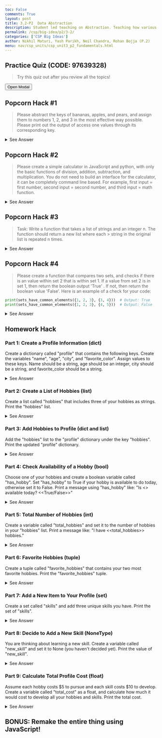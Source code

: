 ```yaml
---
toc: False
comments: True
layout: post
title: 3.2-P2  Data Abstraction
description: Student led teaching on Abstraction. Teaching how various data types can use abstraction for computational efficiency.
permalink: /csp/big-idea/p2/3-2/
categories: ['CSP Big Ideas']
author: Nikhil Maturi, Yash Parikh, Neil Chandra, Rohan Bojja (P.2)
menu: nav/csp_units/csp_unit3_p2_fundamentals.html
---
```


## Practice Quiz (CODE: 97639328)
> Try this quiz out after you review all the topics!


<style>
        /* Modal container */
        .modal {
            display: none; /* Hidden by default */
            position: fixed;
            z-index: 1; /* On top */
            left: 0;
            top: 0;
            width: 100%;
            height: 100%;
            background-color: rgba(0, 0, 0, 0.8); /* Black background with opacity */
        }

        /* Modal content */
        .modal-content {
            position: relative;
            background-color: white;
            margin: auto;
            padding: 20px;
            width: 90%; /* Modal size almost full screen */
            height: 90%; /* Modal height */
            border-radius: 10px;
            overflow: hidden; /* Hide overflow */
        }

        /* Close button */
        .close {
            position: absolute;
            top: 10px;
            right: 20px;
            color: black;
            font-size: 30px;
            font-weight: bold;
            cursor: pointer;
        }

        /* Embed content */
        iframe {
            width: 100%;
            height: 100%;
            border: none;
        }
</style>

<button id="openModal">Open Modal</button>

<!-- The Modal -->
<div id="myModal" class="modal">

<!-- Modal content -->
<div class="modal-content">
    <span class="close">&times;</span>
    <!-- Embedded content (YouTube video in this example) -->
    <embed src="https://quizizz.com/join" width="1000px" height="600px">
</div>

</div>

<script>
    // Get modal and elements
    const modal = document.getElementById("myModal");
    const btn = document.getElementById("openModal");
    const span = document.getElementsByClassName("close")[0];

    // Open modal on button click
    btn.onclick = function() {
        modal.style.display = "block";
    }

    // Close modal when 'x' is clicked
    span.onclick = function() {
        modal.style.display = "none";
    }

    // Close modal when clicking outside the modal content
    window.onclick = function(event) {
        if (event.target == modal) {
            modal.style.display = "none";
        }
    }
</script>

## Popcorn Hack #1
> Please abstract the keys of bananas, apples, and pears, and assign them to numbers 1, 2, and 3 in the most effective way possible.
> Please print out the output of access one values through its corresponding key.

<details>
    <summary>See Answer</summary>
    <pre><code>
bestDictionaryEver = {"bananas": 1, "apples": 2, "pears": 3}
print(bestDictionaryEver["pears"]) #any key will do
    </code></pre>
</details>

## Popcorn Hack #2
> Please create a simple calculator in JavaScript and python, with only the basic functions of division, addition, subtraction, and multiplication.
> You do not need to build an interface for the calculator, it can be completely command line based.
> For example, first input = first number, second input = second number, and third input = math function.

<details>
    <summary>See Answer</summary>
    <pre><code>
firstNumber = int(input("Please Enter the First Number Here: "))
secondNumber = int(input("Please Enter the Second Number Here: "))
mathFunction = int(input("Please Enter the function here: ")) #Ex: +, -, *, /

if mathFunction == "+":
    print(firstNumber + secondNumber)
elif mathFunction == "-":
    print(firstNumber - secondNumber)
elif mathFunction == "*":
    print(firstNumber * secondNumber)
elif mathFunction == "/":
    print(firstNumber / secondNumber)
    </code></pre>
</details>

## Popcorn Hack #3

> Task: Write a function that takes a list of strings and an integer n. The function should return a new list where each > string in the original list is repeated n times.

<details>
    <summary>See Answer</summary>
    <pre><code>
def repeat_strings_in_list(strings, n): 
    result = [] # Creating array
    for string in strings:
        result.append(string * n)  # Repeating the string `n` times
    return result

string_list = ["hello", "world", "python"]
print(repeat_strings_in_list(string_list, 3))
    </code></pre>
</details>


## Popcorn Hack #4

> Please create a function that compares two sets, and checks if there is an value within set 2 that is within set 1. If a value from set 2 is in set 1, then return the boolean output 'True' . If not, then return the boolean value 'False'. Here is an example of a check for your code:


```python
print(sets_have_common_elements({1, 2, 3}, {3, 4}))  # Output: True
print(sets_have_common_elements({1, 2, 3}, {4, 5}))  # Output: False
```

<details>
    <summary>See Answer</summary>
    <pre><code>
def sets_have_common_elements(set1, set2):
    for elem in set1:
        if elem in set2:
            return True
    return False
print(sets_have_common_elements({1, 2, 3}, {3, 4}))  # Output: True
print(sets_have_common_elements({1, 2, 3}, {4, 5}))  # Output: False
print(sets_have_common_elements({1, 2}, {2}))         # Output: False
print(sets_have_common_elements({}, {}))             # Output: False
    </code></pre>
</details>


## Homework Hack

### Part 1: Create a Profile Information (dict)
Create a dictionary called "profile" that contains the following keys.
Create the variables "name", "age", "city", and "favorite_color".
Assign values to these keys. Name should be a string, age should be an integer, city should be a string, and favorite_color should be a string.

<details>
    <summary>See Answer</summary>
    <pre><code>
profile = {
    "name": "Your Name",
    "age": 15,
    "city": "Your City",
    "favorite_color": "Blue"
}
print("Profile:", profile)
    </code></pre>
</details>


### Part 2: Create a List of Hobbies (list)
Create a list called "hobbies" that includes three of your hobbies as strings. Print the "hobbies" list.

<details>
    <summary>See Answer</summary>
    <pre><code>
hobbies = ["Reading", "Gaming", "Swimming"]
print("Hobbies:", hobbies)
    </code></pre>
</details>


### Part 3: Add Hobbies to Profile (dict and list)
Add the "hobbies" list to the "profile" dictionary under the key "hobbies". Print the updated "profile" dictionary.

<details>
    <summary>See Answer</summary>
    <pre><code>
profile["hobbies"] = hobbies
print("Updated Profile:", profile)
    </code></pre>
</details>


### Part 4: Check Availability of a Hobby (bool)
Choose one of your hobbies and create a boolean variable called "has_hobby". Set "has_hobby" to True if your hobby is available to do today, otherwise set it to False. Print a message using "has_hobby" like: "Is <<your hobby>> available today? <<True/False>>"

<details>
    <summary>See Answer</summary>
    <pre><code>
has_hobby = True  # or False
print(f"Is {hobbies[0]} available today? {has_hobby}")
    </code></pre>
</details>


### Part 5: Total Number of Hobbies (int)
Create a variable called "total_hobbies" and set it to the number of hobbies in your "hobbies" list. Print a message like: "I have <<total_hobbies>> hobbies."

<details>
    <summary>See Answer</summary>
    <pre><code>
total_hobbies = len(hobbies)
print(f"I have {total_hobbies} hobbies.")
    </code></pre>
</details>


### Part 6: Favorite Hobbies (tuple)
Create a tuple called "favorite_hobbies" that contains your two most favorite hobbies. Print the "favorite_hobbies" tuple.

<details>
    <summary>See Answer</summary>
    <pre><code>
favorite_hobbies = ("Gaming", "Reading")
print("Favorite Hobbies:", favorite_hobbies)
    </code></pre>
</details>


### Part 7: Add a New Item to Your Profile (set)
Create a set called "skills" and add three unique skills you have. Print the set of "skills".

<details>
    <summary>See Answer</summary>
    <pre><code>
skills = {"Coding", "Drawing", "Cooking"}
print("Skills:", skills)
    </code></pre>
</details>


### Part 8: Decide to Add a New Skill (NoneType)
You are thinking about learning a new skill. Create a variable called "new_skill" and set it to None (you haven't decided yet). Print the value of "new_skill".


<details>
    <summary>See Answer</summary>
    <pre><code>
new_skill = None
print("New Skill:", new_skill)
    </code></pre>
</details>


### Part 9: Calculate Total Profile Cost (float)
Assume each hobby costs $5 to pursue and each skill costs $10 to develop. Create a variable called "total_cost" as a float, and calculate how much it would cost to develop all your hobbies and skills. Print the total cost.

<details>
    <summary>See Answer</summary>
    <pre><code>
total_cost = float(total_hobbies * 5 + len(skills) * 10)
print(f"Total cost to pursue hobbies and skills: ${total_cost:.2f}")
    </code></pre>
</details>


## BONUS: Remake the entire thing using JavaScript!



